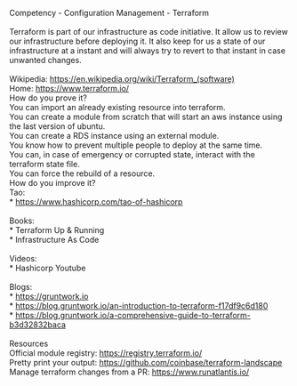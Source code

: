 Competency - Configuration Management - Terraform<br /><br />Terraform is part of our infrastructure as code initiative. It allow us to review our infrastructure before deploying it. It also keep for us a state of our infrastructure at a instant and will always try to revert to that instant in case unwanted changes. <br /><br />Wikipedia: https://en.wikipedia.org/wiki/Terraform_(software) <br />Home: https://www.terraform.io/ <br />How do you prove it?<br />You can import an already existing resource into terraform.<br />You can create a module from scratch that will start an aws instance using the last version of ubuntu.<br />You can create a RDS instance using an external module.<br />You know how to prevent multiple people to deploy at the same time.<br />You can, in case of emergency or corrupted state, interact with the terraform state file.<br />You can force the rebuild of a resource.<br />How do you improve it?<br />Tao:<br />* https://www.hashicorp.com/tao-of-hashicorp<br /><br />Books:<br />* Terraform Up & Running<br />* Infrastructure As Code<br /><br />Videos:<br />* Hashicorp Youtube<br /><br />Blogs:<br />* https://gruntwork.io <br />* https://blog.gruntwork.io/an-introduction-to-terraform-f17df9c6d180<br />* https://blog.gruntwork.io/a-comprehensive-guide-to-terraform-b3d32832baca <br /><br />Resources<br />Official module registry: https://registry.terraform.io/<br />Pretty print your output: https://github.com/coinbase/terraform-landscape <br />Manage terraform changes from a PR: https://www.runatlantis.io/<br /><br />